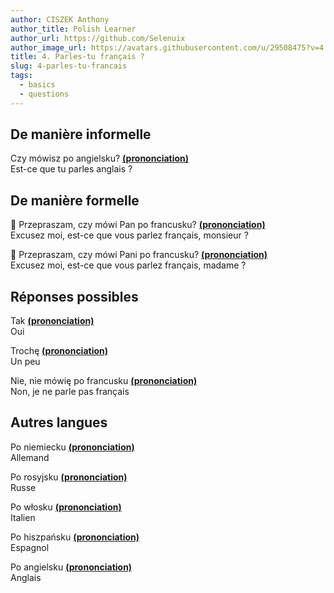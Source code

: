 ```yaml
---
author: CISZEK Anthony
author_title: Polish Learner
author_url: https://github.com/Selenuix
author_image_url: https://avatars.githubusercontent.com/u/29508475?v=4
title: 4. Parles-tu français ?
slug: 4-parles-tu-francais
tags:
  - basics
  - questions
---
```


## De manière informelle

Czy mówisz po angielsku? **[(prononciation)](https://cdn.selenuix.tools/polonais/public/audio/4-1.mp3)** <br />
Est-ce que tu parles anglais ?

## De manière formelle

:man: Przepraszam, czy mówi Pan po francusku? **[(prononciation)](https://cdn.selenuix.tools/polonais/public/audio/4-2.mp3)** <br />
Excusez moi, est-ce que vous parlez français, monsieur ?

:woman: Przepraszam, czy mówi Pani po francusku? **[(prononciation)](https://cdn.selenuix.tools/polonais/public/audio/4-3.mp3)** <br />
Excusez moi, est-ce que vous parlez français, madame ?

## Réponses possibles

Tak **[(prononciation)](https://cdn.selenuix.tools/polonais/public/audio/4-4.mp3)** <br />
Oui

Trochę **[(prononciation)](https://cdn.selenuix.tools/polonais/public/audio/4-5.mp3)** <br />
Un peu

Nie, nie mówię po francusku **[(prononciation)](https://cdn.selenuix.tools/polonais/public/audio/4-6.mp3)** <br />
Non, je ne parle pas français

## Autres langues

Po niemiecku **[(prononciation)](https://cdn.selenuix.tools/polonais/public/audio/4-7.mp3)** <br />
Allemand

Po rosyjsku **[(prononciation)](https://cdn.selenuix.tools/polonais/public/audio/4-8.mp3)** <br />
Russe

Po włosku **[(prononciation)](https://cdn.selenuix.tools/polonais/public/audio/4-9.mp3)** <br />
Italien

Po hiszpańsku **[(prononciation)](https://cdn.selenuix.tools/polonais/public/audio/4-10.mp3)** <br />
Espagnol

Po angielsku **[(prononciation)](https://cdn.selenuix.tools/polonais/public/audio/4-11.mp3)** <br />
Anglais
